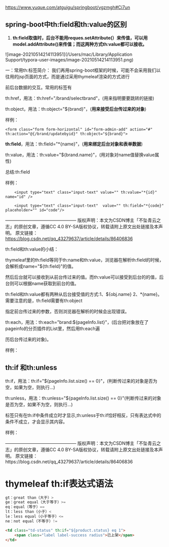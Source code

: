 https://www.yuque.com/atguigu/springboot/vgzmgh#Ci7un





 ## spring-boot中th:field和th:value的区别

1. **th:field取值时，后台不能用reques.setAttribute(）来传值，可以用model.addAttribute()来传值；而这两种方式th:value都可以接收。**

![image-20210514214113951](/Users/mac/Library/Application Support/typora-user-images/image-20210514214113951.png)

一：常用th:标签简介：
我们再用spring-boot框架的时候，可能不会采用我们以往用的jsp页面的方式，而是通过采用thymeleaf渲染的方式进行

前后台数据的交互。常用的标签有

th:href，用法：th:href="/brand/selectbrand"，(用来指明要要跳转的链接)

th:object，用法：th:object="${brand}"，(**用来接受后台传过来的对象**)

样例：

    <form class="form form-horizontal" id="form-admin-add" action="#" th:action="@{/brand/updatebyid}" th:object="${brand}">

**th:field**，用法：th:field="*{name}"，(**用来绑定后台对象和表单数据**)

th:value，用法：th:value="${brand.name}"，(用对象对name值替换value属性)

总结:th:field

样例：

<form class="form form-horizontal" id="form-admin-add" action="#" th:action="@{/brand/updatebyid}" th:object="${brand}">

        <input type="text" class="input-text" value="" th:value="*{id}" name="id" />
    
        <input type="text" class="input-text"  value="" th:field="*{code}" placeholder="" id="code"/>
————————————————
版权声明：本文为CSDN博主「不坠青云之志」的原创文章，遵循CC 4.0 BY-SA版权协议，转载请附上原文出处链接及本声明。
原文链接：https://blog.csdn.net/qq_43279637/article/details/86406836



th:field和th:value的小结：

thymeleaf里的th:field等同于th:name和th:value，浏览器在解析th:field的时候，会解析成name="${th:field}"的值。

然后后台就可以接收到从前台传过来的值。而th:value可以接受到后台的的值，后台则可以根据name获取到前台的值。

th:field和th:value都有两种从后台接受值的方式:1、${obj.name} 2、*{name}。需要注意的是，th:field需要有th:object

指定前台传过来的参数，否则浏览器在解析的时候会出现错误。

th:each，用法：th:each="brand:${pageInfo.list}"，(后台把对象放在了pageinfo的分页插件的List里，然后用th:each遍

历后台传过来的对象)。

样例：

<tr class="text-c" th:each="order:${pageInfo.list}">
     <td th:text="${order.id}"></td>
     <td th:text="${order.dicMethodDescription}"></td>
     <td th:text="${order.productBrandName}"></td>
     <td th:text="${order.productModelName}"></td>



## th:if 和th:unless

th:if，用法：th:if="${pageInfo.list.size() == 0}"，(判断传过来的对象是否为空，如果为空，则执行...)

th:unless，用法：th:unless="${pageInfo.list.size() == 0}"(判断传过来的对象是否为空，如果不为空，则执行...)

标签只有在th:if中条件成立时才显示,th:unless于th:if恰好相反，只有表达式中的条件不成立，才会显示其内容。

样例：

<td th:if="${order.productStateName}==部分退款" th:text="交易成功" class="validate"></td>
<td th:unless="${order.productStateName}==部分退款" th:text="${order.productStateName}"></td>
————————————————
版权声明：本文为CSDN博主「不坠青云之志」的原创文章，遵循CC 4.0 BY-SA版权协议，转载请附上原文出处链接及本声明。
原文链接：https://blog.csdn.net/qq_43279637/article/details/86406836





# thymeleaf th:if表达式语法

```java
gt：great than（大于）>
ge：great equal（大于等于）>=
eq：equal（等于）==
lt：less than（小于）<
le：less equal（小于等于）<=
ne：not equal（不等于）!=
```

```html
<td class="td-status" th:if="${product.status} eq 1">
	<span class="label label-success radius">已上架</span>
</td>
```

